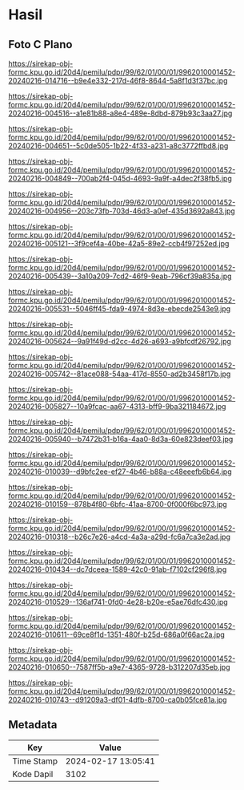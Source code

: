 # Hasil

## Foto C Plano

https://sirekap-obj-formc.kpu.go.id/20d4/pemilu/pdpr/99/62/01/00/01/9962010001452-20240216-014716--b9e4e332-217d-46f8-8644-5a8f1d3f37bc.jpg

https://sirekap-obj-formc.kpu.go.id/20d4/pemilu/pdpr/99/62/01/00/01/9962010001452-20240216-004516--a1e81b88-a8e4-489e-8dbd-879b93c3aa27.jpg

https://sirekap-obj-formc.kpu.go.id/20d4/pemilu/pdpr/99/62/01/00/01/9962010001452-20240216-004651--5c0de505-1b22-4f33-a231-a8c3772ffbd8.jpg

https://sirekap-obj-formc.kpu.go.id/20d4/pemilu/pdpr/99/62/01/00/01/9962010001452-20240216-004849--700ab2f4-045d-4693-9a9f-a4dec2f38fb5.jpg

https://sirekap-obj-formc.kpu.go.id/20d4/pemilu/pdpr/99/62/01/00/01/9962010001452-20240216-004956--203c73fb-703d-46d3-a0ef-435d3692a843.jpg

https://sirekap-obj-formc.kpu.go.id/20d4/pemilu/pdpr/99/62/01/00/01/9962010001452-20240216-005121--3f9cef4a-40be-42a5-89e2-ccb4f97252ed.jpg

https://sirekap-obj-formc.kpu.go.id/20d4/pemilu/pdpr/99/62/01/00/01/9962010001452-20240216-005439--3a10a209-7cd2-46f9-9eab-796cf39a835a.jpg

https://sirekap-obj-formc.kpu.go.id/20d4/pemilu/pdpr/99/62/01/00/01/9962010001452-20240216-005531--5046ff45-fda9-4974-8d3e-ebecde2543e9.jpg

https://sirekap-obj-formc.kpu.go.id/20d4/pemilu/pdpr/99/62/01/00/01/9962010001452-20240216-005624--9a91f49d-d2cc-4d26-a693-a9bfcdf26792.jpg

https://sirekap-obj-formc.kpu.go.id/20d4/pemilu/pdpr/99/62/01/00/01/9962010001452-20240216-005742--81ace088-54aa-417d-8550-ad2b3458f17b.jpg

https://sirekap-obj-formc.kpu.go.id/20d4/pemilu/pdpr/99/62/01/00/01/9962010001452-20240216-005827--10a9fcac-aa67-4313-bff9-9ba321184672.jpg

https://sirekap-obj-formc.kpu.go.id/20d4/pemilu/pdpr/99/62/01/00/01/9962010001452-20240216-005940--b7472b31-b16a-4aa0-8d3a-60e823deef03.jpg

https://sirekap-obj-formc.kpu.go.id/20d4/pemilu/pdpr/99/62/01/00/01/9962010001452-20240216-010039--d9bfc2ee-ef27-4b46-b88a-c48eeefb6b64.jpg

https://sirekap-obj-formc.kpu.go.id/20d4/pemilu/pdpr/99/62/01/00/01/9962010001452-20240216-010159--878b4f80-6bfc-41aa-8700-0f000f6bc973.jpg

https://sirekap-obj-formc.kpu.go.id/20d4/pemilu/pdpr/99/62/01/00/01/9962010001452-20240216-010318--b26c7e26-a4cd-4a3a-a29d-fc6a7ca3e2ad.jpg

https://sirekap-obj-formc.kpu.go.id/20d4/pemilu/pdpr/99/62/01/00/01/9962010001452-20240216-010434--dc7dceea-1589-42c0-91ab-f7102cf296f8.jpg

https://sirekap-obj-formc.kpu.go.id/20d4/pemilu/pdpr/99/62/01/00/01/9962010001452-20240216-010529--136af741-0fd0-4e28-b20e-e5ae76dfc430.jpg

https://sirekap-obj-formc.kpu.go.id/20d4/pemilu/pdpr/99/62/01/00/01/9962010001452-20240216-010611--69ce8f1d-1351-480f-b25d-686a0f66ac2a.jpg

https://sirekap-obj-formc.kpu.go.id/20d4/pemilu/pdpr/99/62/01/00/01/9962010001452-20240216-010650--7587ff5b-a9e7-4365-9728-b312207d35eb.jpg

https://sirekap-obj-formc.kpu.go.id/20d4/pemilu/pdpr/99/62/01/00/01/9962010001452-20240216-010743--d91209a3-df01-4dfb-8700-ca0b05fce81a.jpg


## Metadata

| Key        | Value               |
| ---------- | ------------------- |
| Time Stamp | 2024-02-17 13:05:41 |
| Kode Dapil | 3102                |



